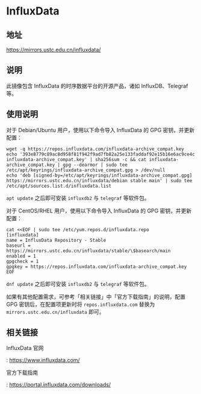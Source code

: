 # InfluxData

## 地址

<https://mirrors.ustc.edu.cn/influxdata/>

## 说明

此镜像包含 InfluxData 的时序数据平台的开源产品，诸如 InfluxDB、Telegraf 等。

## 使用说明

对于 Debian/Ubuntu 用户，使用以下命令导入 InfluxData 的 GPG 密钥，并更新配置：

    wget -q https://repos.influxdata.com/influxdata-archive_compat.key
    echo '393e8779c89ac8d958f81f942f9ad7fb82a25e133faddaf92e15b16e6ac9ce4c influxdata-archive_compat.key' | sha256sum -c && cat influxdata-archive_compat.key | gpg --dearmor | sudo tee /etc/apt/keyrings/influxdata-archive_compat.gpg > /dev/null
    echo 'deb [signed-by=/etc/apt/keyrings/influxdata-archive_compat.gpg] https://mirrors.ustc.edu.cn/influxdata/debian stable main' | sudo tee /etc/apt/sources.list.d/influxdata.list

`apt update` 之后即可安装 `influxdb2` 与 `telegraf` 等软件包。

对于 CentOS/RHEL 用户，使用以下命令导入 InfluxData 的 GPG 密钥，并更新配置：

    cat <<EOF | sudo tee /etc/yum.repos.d/influxdata.repo
    [influxdata]
    name = InfluxData Repository - Stable
    baseurl = https://mirrors.ustc.edu.cn/influxdata/stable/\$basearch/main
    enabled = 1
    gpgcheck = 1
    gpgkey = https://repos.influxdata.com/influxdata-archive_compat.key
    EOF

`dnf update` 之后即可安装 `influxdb2` 与 `telegraf` 等软件包。

如果有其他配置需求，可参考「相关链接」中「官方下载指南」的说明，配置 GPG 密钥后，在配置项更新时将 `repos.influxdata.com` 替换为 `mirrors.ustc.edu.cn/influxdata` 即可。

## 相关链接

InfluxData 官网

:   <https://www.influxdata.com/>

官方下载指南

:   <https://portal.influxdata.com/downloads/>
